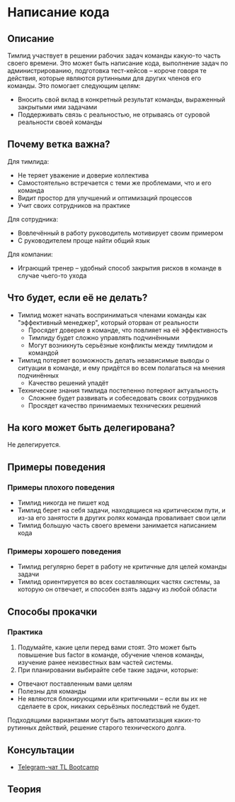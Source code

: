 # Написание кода
## Описание
Тимлид участвует в решении рабочих задач команды какую-то часть своего времени. Это может быть написание кода, выполнение задач по администрированию, подготовка тест-кейсов – короче говоря те действия, которые являются рутинными для других членов его команды. Это помогает следующим целям:
- Вносить свой вклад в конкретный результат команды, выраженный закрытыми ими задачами
- Поддерживать связь с реальностью, не отрываясь от суровой реальности своей команды

## Почему ветка важна?
Для тимлида:
- Не теряет уважение и доверие коллектива
- Самостоятельно встречается с теми же проблемами, что и его команда
- Видит простор для улучшений и оптимизаций процессов
- Учит своих сотрудников на практике

Для сотрудника:
- Вовлечённый в работу руководитель мотивирует своим примером
- С руководителем проще найти общий язык

Для компании:
- Играющий тренер – удобный способ закрытия рисков в команде в случае чьего-то ухода

## Что будет, если её не делать?
- Тимлид может начать восприниматься членами команды как "эффективный менеджер", который оторван от реальности
  - Просядет доверие в команде, что повлияет на её эффективность
  - Тимлиду будет сложно управлять подчинёнными
  - Могут возникнуть серьёзные конфликты между тимлидом и командой
- Тимлид потеряет возможность делать независимые выводы о ситуации в команде, и ему придётся во всем полагаться на мнения подчинённых
  - Качество решений упадёт
- Технические знания тимлида постепенно потеряют актуальность
  - Сложнее будет развивать и собеседовать своих сотрудников
  - Просядет качество принимаемых технических решений

## На кого может быть делегирована?
Не делегируется.

## Примеры поведения
### Примеры плохого поведения
- Тимлид никогда не пишет код
- Тимлид берет на себя задачи, находящиеся на критическом пути, и из-за его занятости в других ролях команда проваливает свои цели
- Тимлид большую часть своего времени занимается написанием кода

### Примеры хорошего поведения
- Тимлид регулярно берет в работу не критичные для целей команды задачи
- Тимлид ориентируется во всех составляющих частях системы, за которую он отвечает, и способен взять задачу из любой области

## Способы прокачки
### Практика
1. Подумайте, какие цели перед вами стоят. Это может быть повышение bus factor в команде, обучение членов команды, изучение ранее неизвестных вам частей системы.
2. При планировании выбирайте себе такие задачи, которые:
- Отвечают поставленным вами целям
- Полезны для команды
- Не являются блокирующими или критичными – если вы их не сделаете в срок, никаких серьёзных последствий не будет.

Подходящими вариантами могут быть автоматизация каких-то рутинных действий, решение старого технического долга.

## Консультации
- [Telegram-чат TL Bootcamp](https://tlinks.run/tlbootcamp)

## Теория
